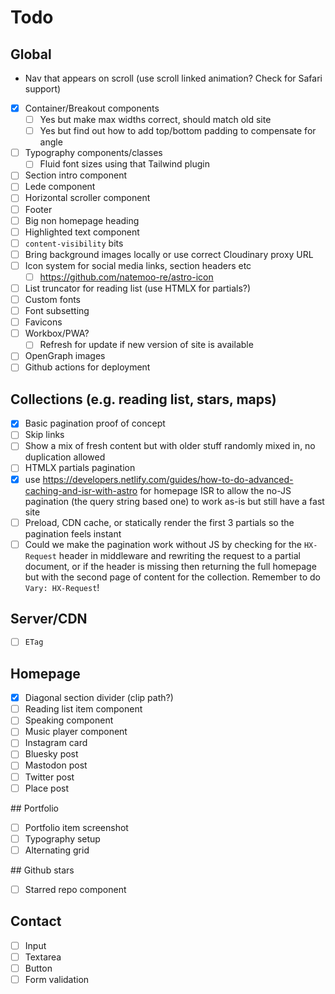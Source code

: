 # Todo

## Global



- Nav that appears on scroll (use scroll linked animation? Check for Safari support)
- [x] Container/Breakout components
  - [ ] Yes but make max widths correct, should match old site
  - [ ] Yes but find out how to add top/bottom padding to compensate for angle
- [ ] Typography components/classes
  - [ ] Fluid font sizes using that Tailwind plugin
- [ ] Section intro component
- [ ] Lede component
- [ ] Horizontal scroller component
- [ ] Footer
- [ ] Big non homepage heading
- [ ] Highlighted text component
- [ ] `content-visibility` bits
- [ ] Bring background images locally or use correct Cloudinary proxy URL
- [ ] Icon system for social media links, section headers etc
  - [ ] https://github.com/natemoo-re/astro-icon
- [ ] List truncator for reading list (use HTMLX for partials?)
- [ ] Custom fonts
- [ ] Font subsetting
- [ ] Favicons
- [ ] Workbox/PWA?
  - [ ] Refresh for update if new version of site is available
- [ ] OpenGraph images
- [ ] Github actions for deployment

## Collections (e.g. reading list, stars, maps)
- [x] Basic pagination proof of concept
- [ ] Skip links
- [ ] Show a mix of fresh content but with older stuff randomly mixed in, no duplication allowed
- [ ] HTMLX partials pagination
- [x] use https://developers.netlify.com/guides/how-to-do-advanced-caching-and-isr-with-astro for homepage ISR to allow the no-JS pagination (the query string based one) to work as-is but still have a fast site
- [ ] Preload, CDN cache, or statically render the first 3 partials so the pagination feels instant 
- [ ] Could we make the pagination work without JS by checking for the `HX-Request` header in middleware and rewriting the request to a partial document, or if the header is missing then returning the full homepage but with the second page of content for the collection. Remember to do `Vary: HX-Request`! 

## Server/CDN
- [ ] `ETag`


## Homepage

- [x] Diagonal section divider (clip path?)
- [ ] Reading list item component
- [ ] Speaking component
- [ ] Music player component
- [ ] Instagram card
- [ ] Bluesky post
- [ ] Mastodon post
- [ ] Twitter post
- [ ] Place post

## Portfolio

- [ ] Portfolio item screenshot
- [ ] Typography setup
- [ ] Alternating grid

## Github stars

- [ ] Starred repo component

## Contact

- [ ] Input
- [ ] Textarea
- [ ] Button
- [ ] Form validation
